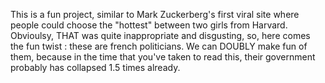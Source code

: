 This is a fun project, similar to Mark Zuckerberg's first viral site where people could choose the "hottest" between two girls from Harvard. Obvioulsy, THAT was quite inappropriate and disgusting, so, here comes the fun twist : these are french politicians. We can DOUBLY make fun of them, because in the time that you've taken to read this, their government probably has collapsed 1.5 times already.
